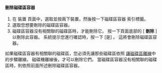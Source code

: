 <!--author=SharS last changed: 9/16/15-->

#### <a name="to-delete-a-volume-container"></a>刪除磁碟區容器
1. 在 裝置 頁面中，選取並按兩下裝置，然後按一下磁碟區容器 索引標籤。
2. 選取您想要刪除的磁碟區容器。
3. 磁碟區容器沒有相關聯的磁碟區時，才能刪除它。 按一下頁面底部的 [ **刪除** ] 以刪除此容器。 系統提示您進行確認時，按一下 [是] 。 這將會刪除磁碟區容器。

如果磁碟區容器有相關聯的磁碟區，您必須先讓那些磁碟區依照 [讓磁碟區離線](../articles/storsimple/storsimple-manage-volumes.md#take-a-volume-offline)中的步驟離線。 磁碟機離線後，才可以刪除它們。 當磁碟區容器沒有相關聯的磁碟區時，則依照前面所述刪除磁碟區容器。

